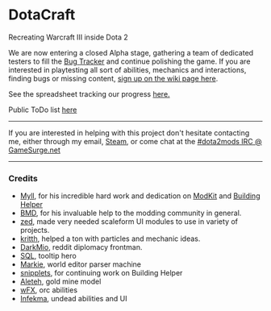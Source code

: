 # DotaCraft
Recreating Warcraft III inside Dota 2

We are now entering a closed Alpha stage, gathering a team of dedicated testers to fill the [Bug Tracker](https://github.com/MNoya/DotaCraft/issues) and continue polishing the game. If you are interested in playtesting all sort of abilities, mechanics and interactions, finding bugs or missing content, [sign up on the wiki page here](https://github.com/MNoya/DotaCraft/wiki/Alpha-Testing-Team).

See the spreadsheet tracking our progress [here.](https://docs.google.com/spreadsheets/d/1qwyG20YNi88G-SFYbaiyxi11Vtar8kjNXXJCMZyF7Y0/edit#gid=1929065693)

Public ToDo list [here](https://trello.com/b/91G4iUMa/dotacraft)

---

If you are interested in helping with this project don't hesitate contacting me, either through my email, [Steam](http://steamcommunity.com/id/mnoya), or come chat at the [#dota2mods IRC @ GameSurge.net](kiwiirc.com/client/irc.gamesurge.net/?#dota2mods)

---

### Credits

* [Myll](https://github.com/Myll), for his incredible hard work and dedication on [ModKit](https://github.com/Myll/Dota-2-ModKit) and [Building Helper](https://github.com/Myll/Dota-2-Building-Helper)
* [BMD](https://github.com/bmddota), for his invaluable help to the modding community in general.
* [zed](https://github.com/zedor), made very needed scaleform UI modules to use in variety of projects.
* [kritth](https://github.com/kritth), helped a ton with particles and mechanic ideas.
* [DarkMio](https://github.com/DarkMio), reddit diplomacy frontman.
* [SQL](https://github.com/justSQL), tooltip hero
* [Markie](https://github.com/TheMarkie), world editor parser machine
* [snipplets](https://github.com/snipplets), for continuing work on Building Helper
* [Aleteh](https://github.com/Aleteh), gold mine model
* [wFX](https://github.com/vhpanisa), orc abilities
* [Infekma](https://github.com/Infekma), undead abilities and UI
